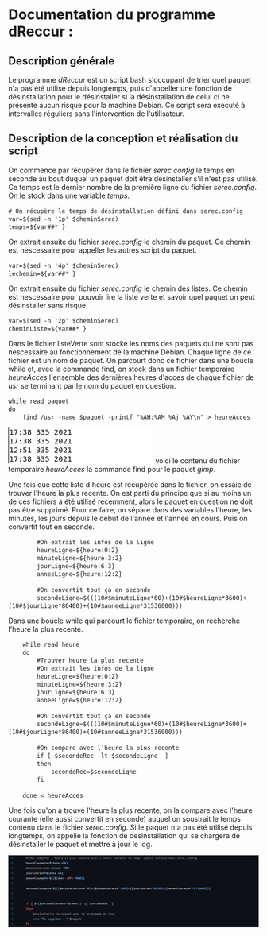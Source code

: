 # Documentation du programme dReccur :

## Description générale
Le programme _dReccur_ est un script bash s'occupant de trier quel paquet n'a pas été utilisé depuis longtemps, puis d'appeller une fonction de désinstallation pour le désinstaller si la désinstallation de celui ci ne présente aucun risque pour la machine Debian.
Ce script sera executé à intervalles réguliers sans l'intervention de l'utilisateur.

## Description de la conception et réalisation du script
On commence par récupérer dans le fichier _serec.config_ le temps en seconde au bout duquel un paquet doit être desinstaller s'il n'est pas utilisé.
Ce temps est le dernier nombre de la première ligne du fichier _serec.config_.
On le stock dans une variable _temps_.

```
# On récupère le temps de désinstallation défini dans serec.config
var=$(sed -n '1p' $cheminSerec)
temps=${var##* }
```

On extrait ensuite du fichier _serec.config_ le chemin du paquet. Ce chemin est nescessaire pour appeller les autres script du paquet.

```
var=$(sed -n '4p' $cheminSerec)
lechemin=${var##* }
```

On extrait ensuite du fichier _serec.config_ le chemin des listes. Ce chemin est nescessaire pour pouvoir lire la liste verte et savoir quel paquet on peut désinstaller sans risque.

```
var=$(sed -n '2p' $cheminSerec)
cheminListe=${var##* }
```

Dans le fichier listeVerte sont stocké les noms des paquets qui ne sont pas nescessaire au fonctionnement de la machine Debian.
Chaque ligne de ce fichier est un nom de paquet.
On parcourt donc ce fichier dans une boucle while et, avec la commande find, on stock dans un fichier temporaire _heureAcces_ l'ensemble des dernières heures d'acces de chaque fichier de _usr_ se terminant par le nom du paquet en question.

```
while read paquet
do
    find /usr -name $paquet -printf "%AH:%AM %Aj %AY\n" > heureAcces
```

![alt text](./Image/contenuHeureAcces_serecConfig.png) voici le contenu du fichier temporaire _heureAcces_ la commande find pour le paquet _gimp_.

Une fois que cette liste d'heure est récupérée dans le fichier, on essaie de trouver l'heure la plus recente. On est parti du principe que si au moins un de ces fichiers à été utilisé recemment, alors le paquet en question ne doit pas être supprimé.
Pour ce faire, on sépare dans des variables l'heure, les minutes, les jours depuis le début de l'année et l'année en cours. Puis on convertit tout en seconde.

```
        #On extrait les infos de la ligne
        heureLigne=${heure:0:2}
        minuteLigne=${heure:3:2}
        jourLigne=${heure:6:3}
        anneeLigne=${heure:12:2}

        #On convertit tout ça en seconde
        secondeLigne=$(((10#$minuteLigne*60)+(10#$heureLigne*3600)+(10#$jourLigne*86400)+(10#$anneeLigne*31536000)))
```

Dans une boucle while qui parcourt le fichier temporaire, on recherche l'heure la plus recente.

```
    while read heure
    do
        #Trouver heure la plus recente
        #On extrait les infos de la ligne
        heureLigne=${heure:0:2}
        minuteLigne=${heure:3:2}
        jourLigne=${heure:6:3}
        anneeLigne=${heure:12:2}

        #On convertit tout ça en seconde
        secondeLigne=$(((10#$minuteLigne*60)+(10#$heureLigne*3600)+(10#$jourLigne*86400)+(10#$anneeLigne*31536000)))

        #On compare avec l'heure la plus recente
        if [ $secondeRec -lt $secondeLigne  ]
        then
            secondeRec=$secondeLigne
        fi

    done < heureAcces
```

Une fois qu'on a trouvé l'heure la plus recente, on la compare avec l'heure courante (elle aussi convertit en seconde) auquel on soustrait le temps contenu dans le fichier _serec.config_.
Si le paquet n'a pas été utilisé depuis longtemps, on appelle la fonction de desinstallation qui se chargera de désinstaller le paquet et mettre à jour le log.

![image](./Image/comparaisonHeure_serecConfig.png)
